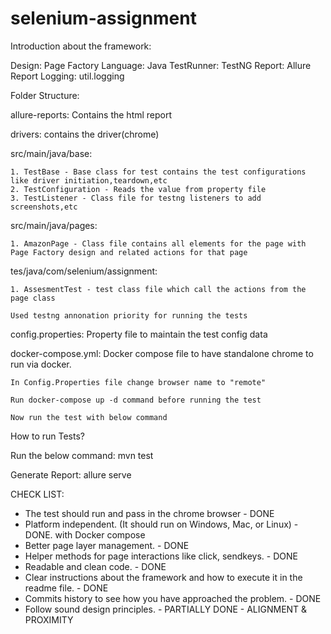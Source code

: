 # selenium-assignment

Introduction about the framework:

Design: Page Factory
Language: Java
TestRunner: TestNG
Report: Allure Report
Logging: util.logging

Folder Structure:

allure-reports: Contains the html report

drivers: contains the driver(chrome)

src/main/java/base:

    1. TestBase - Base class for test contains the test configurations like driver initiation,teardown,etc
    2. TestConfiguration - Reads the value from property file
    3. TestListener - Class file for testng listeners to add screenshots,etc
    
src/main/java/pages:

    1. AmazonPage - Class file contains all elements for the page with Page Factory design and related actions for that page
    
tes/java/com/selenium/assignment:

    1. AssesmentTest - test class file which call the actions from the page class
    
    Used testng annonation priority for running the tests

config.properties: Property file to maintain the test config data

docker-compose.yml: Docker compose file to have standalone chrome to run via docker.
    
    In Config.Properties file change browser name to "remote"
    
    Run docker-compose up -d command before running the test
    
    Now run the test with below command
    

How to run Tests?

Run the below command: mvn test

Generate Report: allure serve

CHECK LIST:
- The test should run and pass in the chrome browser - DONE
- Platform independent. (It should run on Windows, Mac, or Linux) - DONE. with Docker compose
- Better page layer management. - DONE
- Helper methods for page interactions like click, sendkeys. - DONE
- Readable and clean code. - DONE
- Clear instructions about the framework and how to execute it in the readme file. - DONE
- Commits history to see how you have approached the problem. - DONE
- Follow sound design principles. - PARTIALLY DONE - ALIGNMENT & PROXIMITY


